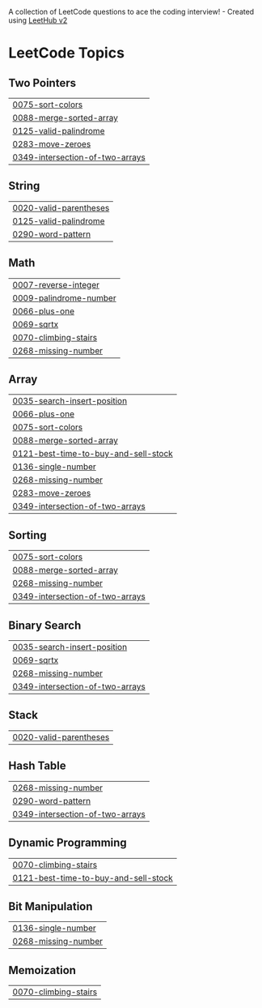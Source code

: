 A collection of LeetCode questions to ace the coding interview! - Created using [LeetHub v2](https://github.com/arunbhardwaj/LeetHub-2.0)
<!---LeetCode Topics Start-->
# LeetCode Topics
## Two Pointers
|  |
| ------- |
| [0075-sort-colors](https://github.com/Prat33k18/Leetcode/tree/master/0075-sort-colors) |
| [0088-merge-sorted-array](https://github.com/Prat33k18/Leetcode/tree/master/0088-merge-sorted-array) |
| [0125-valid-palindrome](https://github.com/Prat33k18/Leetcode/tree/master/0125-valid-palindrome) |
| [0283-move-zeroes](https://github.com/Prat33k18/Leetcode/tree/master/0283-move-zeroes) |
| [0349-intersection-of-two-arrays](https://github.com/Prat33k18/Leetcode/tree/master/0349-intersection-of-two-arrays) |
## String
|  |
| ------- |
| [0020-valid-parentheses](https://github.com/Prat33k18/Leetcode/tree/master/0020-valid-parentheses) |
| [0125-valid-palindrome](https://github.com/Prat33k18/Leetcode/tree/master/0125-valid-palindrome) |
| [0290-word-pattern](https://github.com/Prat33k18/Leetcode/tree/master/0290-word-pattern) |
## Math
|  |
| ------- |
| [0007-reverse-integer](https://github.com/Prat33k18/Leetcode/tree/master/0007-reverse-integer) |
| [0009-palindrome-number](https://github.com/Prat33k18/Leetcode/tree/master/0009-palindrome-number) |
| [0066-plus-one](https://github.com/Prat33k18/Leetcode/tree/master/0066-plus-one) |
| [0069-sqrtx](https://github.com/Prat33k18/Leetcode/tree/master/0069-sqrtx) |
| [0070-climbing-stairs](https://github.com/Prat33k18/Leetcode/tree/master/0070-climbing-stairs) |
| [0268-missing-number](https://github.com/Prat33k18/Leetcode/tree/master/0268-missing-number) |
## Array
|  |
| ------- |
| [0035-search-insert-position](https://github.com/Prat33k18/Leetcode/tree/master/0035-search-insert-position) |
| [0066-plus-one](https://github.com/Prat33k18/Leetcode/tree/master/0066-plus-one) |
| [0075-sort-colors](https://github.com/Prat33k18/Leetcode/tree/master/0075-sort-colors) |
| [0088-merge-sorted-array](https://github.com/Prat33k18/Leetcode/tree/master/0088-merge-sorted-array) |
| [0121-best-time-to-buy-and-sell-stock](https://github.com/Prat33k18/Leetcode/tree/master/0121-best-time-to-buy-and-sell-stock) |
| [0136-single-number](https://github.com/Prat33k18/Leetcode/tree/master/0136-single-number) |
| [0268-missing-number](https://github.com/Prat33k18/Leetcode/tree/master/0268-missing-number) |
| [0283-move-zeroes](https://github.com/Prat33k18/Leetcode/tree/master/0283-move-zeroes) |
| [0349-intersection-of-two-arrays](https://github.com/Prat33k18/Leetcode/tree/master/0349-intersection-of-two-arrays) |
## Sorting
|  |
| ------- |
| [0075-sort-colors](https://github.com/Prat33k18/Leetcode/tree/master/0075-sort-colors) |
| [0088-merge-sorted-array](https://github.com/Prat33k18/Leetcode/tree/master/0088-merge-sorted-array) |
| [0268-missing-number](https://github.com/Prat33k18/Leetcode/tree/master/0268-missing-number) |
| [0349-intersection-of-two-arrays](https://github.com/Prat33k18/Leetcode/tree/master/0349-intersection-of-two-arrays) |
## Binary Search
|  |
| ------- |
| [0035-search-insert-position](https://github.com/Prat33k18/Leetcode/tree/master/0035-search-insert-position) |
| [0069-sqrtx](https://github.com/Prat33k18/Leetcode/tree/master/0069-sqrtx) |
| [0268-missing-number](https://github.com/Prat33k18/Leetcode/tree/master/0268-missing-number) |
| [0349-intersection-of-two-arrays](https://github.com/Prat33k18/Leetcode/tree/master/0349-intersection-of-two-arrays) |
## Stack
|  |
| ------- |
| [0020-valid-parentheses](https://github.com/Prat33k18/Leetcode/tree/master/0020-valid-parentheses) |
## Hash Table
|  |
| ------- |
| [0268-missing-number](https://github.com/Prat33k18/Leetcode/tree/master/0268-missing-number) |
| [0290-word-pattern](https://github.com/Prat33k18/Leetcode/tree/master/0290-word-pattern) |
| [0349-intersection-of-two-arrays](https://github.com/Prat33k18/Leetcode/tree/master/0349-intersection-of-two-arrays) |
## Dynamic Programming
|  |
| ------- |
| [0070-climbing-stairs](https://github.com/Prat33k18/Leetcode/tree/master/0070-climbing-stairs) |
| [0121-best-time-to-buy-and-sell-stock](https://github.com/Prat33k18/Leetcode/tree/master/0121-best-time-to-buy-and-sell-stock) |
## Bit Manipulation
|  |
| ------- |
| [0136-single-number](https://github.com/Prat33k18/Leetcode/tree/master/0136-single-number) |
| [0268-missing-number](https://github.com/Prat33k18/Leetcode/tree/master/0268-missing-number) |
## Memoization
|  |
| ------- |
| [0070-climbing-stairs](https://github.com/Prat33k18/Leetcode/tree/master/0070-climbing-stairs) |
<!---LeetCode Topics End-->